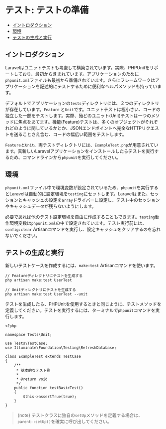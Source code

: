 # テスト: テストの準備

- [イントロダクション](#introduction)
- [環境](#environment)
- [テストの生成と実行](#creating-and-running-tests)

<a name="introduction"></a>
## イントロダクション

Laravelはユニットテストも考慮して構築されています。実際、PHPUnitをサポートしており、最初から含まれています。アプリケーションのために`phpunit.xml`ファイルも最初から準備されています。さらにフレームワークはアプリケーションを記述的にテストするために便利なヘルパメソッドも持っています。

デフォルトでアプリケーションの`tests`ディレクトリには、２つのディレクトリが存在しています。`Feature` と`Unit`です。ユニットテストは極小さい、コードの独立した一部をテストします。実際、殆どのユニット(Unit)テストは一つのメソッドに焦点をあてます。機能(Feature)テストは、多くのオブジェクトがそれぞれどのように関しているかとか、JSONエンドポイントへ完全なHTTPリクエストを送ることさえ含む、コードの幅広い範囲をテストします。

`Feature`と`Unit`、両テストディレクトリには、`ExampleTest.php`が用意されています。真新しいLaravelアプリケーションをインストールしたらテストを実行するため、コマンドラインから`phpunit`を実行してください。

<a name="environment"></a>
## 環境

`phpunit.xml`ファイル中で環境変数が設定されているため、`phpunit`を実行するとLaravelは自動的に設定環境を`testing`にセットします。Laravelはまた、セッションとキャッシュの設定を`array`ドライバーに設定し、テスト中のセッションやキャッシュデータが残らないようにします。

必要であれば他のテスト設定環境を自由に作成することもできます。`testing`動作環境変数は`phpunit.xml`の中で設定されています。テスト実行前には、`config:clear` Artisanコマンドを実行し、設定キャッシュをクリアするのを忘れないでください。

<a name="creating-and-running-tests"></a>
## テストの生成と実行

新しいテストケースを作成するには、`make:test` Artisanコマンドを使います。

    // Featureディレクトリにテストを生成する
    php artisan make:test UserTest

    // Unitディレクトリにテストを生成する
    php artisan make:test UserTest --unit

テストを生成したら、PHPUnitを使用するときと同じように、テストメソッドを定義してください。テストを実行するには、ターミナルで`phpunit`コマンドを実行します。

    <?php

    namespace Tests\Unit;

    use Tests\TestCase;
    use Illuminate\Foundation\Testing\RefreshDatabase;

    class ExampleTest extends TestCase
    {
        /**
         * 基本的なテスト例
         *
         * @return void
         */
        public function testBasicTest()
        {
            $this->assertTrue(true);
        }
    }

> {note} テストクラスに独自の`setUp`メソッドを定義する場合は、`parent::setUp()`を確実に呼び出してください。
